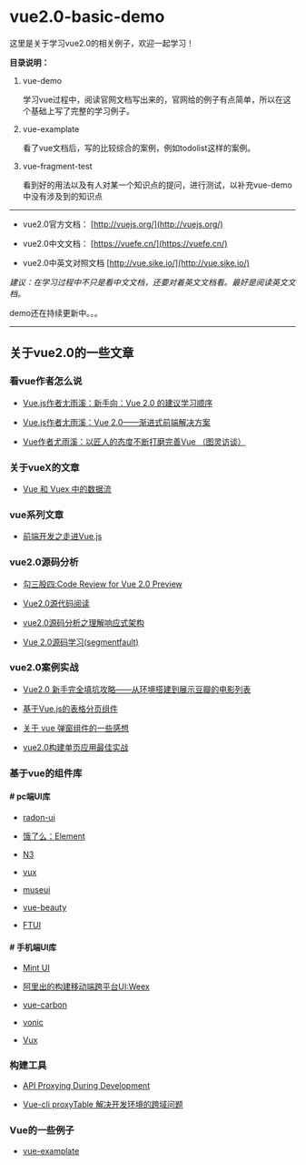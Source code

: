 # vue2.0-basic-demo

这里是关于学习vue2.0的相关例子，欢迎一起学习！

**目录说明：**

1. vue-demo

	学习vue过程中，阅读官网文档写出来的，官网给的例子有点简单，所以在这个基础上写了完整的学习例子。

2. vue-examplate

	看了vue文档后，写的比较综合的案例，例如todolist这样的案例。

3. vue-fragment-test

	看到好的用法以及有人对某一个知识点的提问，进行测试，以补充vue-demo中没有涉及到的知识点

---

- vue2.0官方文档：
	[http://vuejs.org/](http://vuejs.org/)

- vue2.0中文文档：
	[https://vuefe.cn/](https://vuefe.cn/)
- vue2.0中英文对照文档
	[http://vue.sike.io/](http://vue.sike.io/)

*建议：在学习过程中不只是看中文文档，还要对着英文文档看。最好是阅读英文文档。*

demo还在持续更新中。。。

---

## 关于vue2.0的一些文章

### **看vue作者怎么说**


* [Vue.js作者尢雨溪：新手向：Vue 2.0 的建议学习顺序](https://zhuanlan.zhihu.com/p/23134551)

* [Vue.js作者尢雨溪：Vue 2.0——渐进式前端解决方案](http://mp.weixin.qq.com/s?__biz=MjM5MDE0Mjc4MA==&mid=2650994529&idx=1&sn=953bf1d92cc2a7b278d0761d3e433803&chksm=bdbf0f328ac886245652735e4dfa1b39b1357b9f36ccf1b337714ac81810f8441d189ce89615&scene=0#wechat_redirect)

* [Vue作者尤雨溪：以匠人的态度不断打磨完善Vue （图灵访谈）](http://www.ituring.com.cn/article/273032)

### **关于vueX的文章**

* [Vue 和 Vuex 中的数据流](http://www.jianshu.com/p/2e0b6d19dd6a)

### **vue系列文章**

* [前端开发之走进Vue.js](https://segmentfault.com/a/1190000007328936)

### **vue2.0源码分析**

* [勾三股四:Code Review for Vue 2.0 Preview](http://jiongks.name/blog/code-review-for-vue-next/)

* [Vue2.0源代码阅读](http://www.kancloud.cn/zmwtp/vue2/148822)

* [vue2.0源码分析之理解响应式架构](https://segmentfault.com/a/1190000007334535)

* [Vue 2.0源码学习(segmentfault)](https://segmentfault.com/a/1190000007484936)

### **vue2.0案例实战**

* [Vue2.0 新手完全填坑攻略——从环境搭建到展示豆瓣的电影列表](https://aotu.io/notes/2016/10/13/vue2/)

* [基于Vue.js的表格分页组件](https://segmentfault.com/a/1190000005174322)

* [关于 vue 弹窗组件的一些感想](https://segmentfault.com/a/1190000006849814)

* [vue2.0构建单页应用最佳实战](https://segmentfault.com/a/1190000007630677)

### **基于vue的组件库**

#### # pc端UI库

* [radon-ui](https://luojilab.github.io/radon-ui/#!/)

* [饿了么：Element](http://element.eleme.io/#/component/quickstart)

* [N3](https://n3-components.github.io/N3-components/component.html)

* [vux](https://vuxjs.gitbooks.io/vux/content/)

* [museui](https://museui.github.io/#/index)

* [vue-beauty](https://fe-driver.github.io/vue-beauty/#/components/start)

* [FTUI](https://aliqin.github.io/atui/docs/atui/introduce)


#### # 手机端UI库

* [Mint UI](http://mint-ui.github.io/docs/#!/zh-cn2)

* [阿里出的构建移动端跨平台UI:Weex](https://alibaba.github.io/weex/)

* [vue-carbon](https://alibaba.github.io/weex/)

* [vonic](https://github.com/wangdahoo/vonic)

* [Vux](https://vux.li/#/)

### 构建工具

* [API Proxying During Development](https://vuejs-templates.github.io/webpack/proxy.html)

* [Vue-cli proxyTable 解决开发环境的跨域问题](http://www.jianshu.com/p/95b2caf7e0da)

### Vue的一些例子

* [vue-examplate](https://vuejsexamples.com/)

